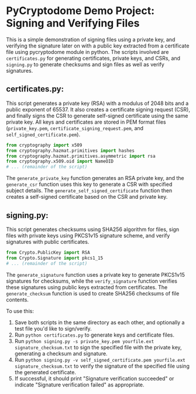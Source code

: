 # PyCryptodome Demo Project: Signing and Verifying Files

This is a simple demonstration of signing files using a private key, and verifying the signature later on with a public key extracted from a certificate file using pycryptodome module in python. The scripts involved are `certificates.py` for generating certificates, private keys, and CSRs, and `signing.py` to generate checksums and sign files as well as verify signatures.

## certificates.py:
This script generates a private key (RSA) with a modulus of 2048 bits and a public exponent of 65537. It also creates a certificate signing request (CSR), and finally signs the CSR to generate self-signed certificate using the same private key. All keys and certificates are stored in PEM format files (`private_key.pem`, `certificate_signing_request.pem`, and `self_signed_certificate.pem`).

```python
from cryptography import x509
from cryptography.hazmat.primitives import hashes
from cryptography.hazmat.primitives.asymmetric import rsa
from cryptography.x509.oid import NameOID
# ... (remainder of the script)
```
The `generate_private_key` function generates an RSA private key, and the `generate_csr` function uses this key to generate a CSR with specified subject details. The `generate_self_signed_certificate` function then creates a self-signed certificate based on the CSR and private key.

## signing.py:
This script generates checksums using SHA256 algorithm for files, sign files with private keys using PKCS1v15 signature scheme, and verify signatures with public certificates.

```python
from Crypto.PublicKey import RSA
from Crypto.Signature import pkcs1_15
# ... (remainder of the script)
```
The `generate_signature` function uses a private key to generate PKCS1v15 signatures for checksums, while the `verify_signature` function verifies these signatures using public keys extracted from certificates. The `generate_checksum` function is used to create SHA256 checksums of file contents.

To use this:
1. Save both scripts in the same directory as each other, and optionally a test file you'd like to sign/verify.
2. Run `python certificates.py` to generate keys and certificate files.
3. Run `python signing.py -s private_key.pem yourfile.ext signature_checksum.txt` to sign the specified file with the private key, generating a checksum and signature.
4. Run `python signing.py -v self_signed_certificate.pem yourfile.ext signature_checksum.txt` to verify the signature of the specified file using the generated certificate.
5. If successful, it should print "Signature verification succeeded" or indicate "Signature verification failed" as appropriate.
